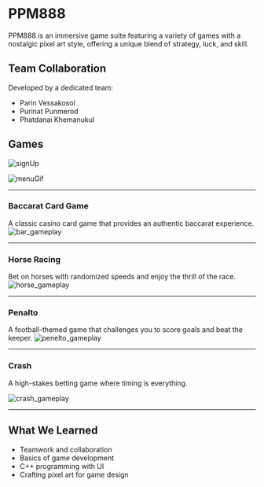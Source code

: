 # PPM888

PPM888 is an immersive game suite featuring a variety of games with a nostalgic pixel art style, offering a unique blend of strategy, luck, and skill.

## Team Collaboration

Developed by a dedicated team:
- Parin Vessakosol
- Purinat Punmerod
- Phatdanai Khemanukul

## Games





![signUp](https://github.com/Parin15675/Project_cpp_2024/assets/149325918/2ecd4543-874c-4f1b-abf5-0a8759ad0c51)



![menuGif](https://github.com/Parin15675/Project_cpp_2024/assets/149325918/810c0dd7-ff70-4336-96a0-122e27387aab)

___






### Baccarat Card Game
A classic casino card game that provides an authentic baccarat experience.
![bar_gameplay](https://github.com/Parin15675/Project_cpp_2024/assets/149325918/98359406-2b7e-493e-acfb-7772660928bb)

___


### Horse Racing
Bet on horses with randomized speeds and enjoy the thrill of the race.
![horse_gameplay](https://github.com/Parin15675/Project_cpp_2024/assets/149325918/fbff8a76-eecd-4fd8-96b1-ced271488309)

___


### Penalto
A football-themed game that challenges you to score goals and beat the keeper.
![penelto_gameplay](https://github.com/Parin15675/Project_cpp_2024/assets/149325918/d84fd3bd-bc4b-4adf-8de4-7809172c04ca)

___


### Crash
A high-stakes betting game where timing is everything.

![crash_gameplay](https://github.com/Parin15675/Project_cpp_2024/assets/149325918/9f20d990-9047-440a-a2d1-979b59b2bff1)

___



## What We Learned
- Teamwork and collaboration
- Basics of game development
- C++ programming with UI
- Crafting pixel art for game design
